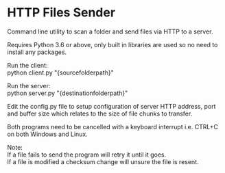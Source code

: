 
HTTP Files Sender
=================

Command line utility to scan a folder and send files via HTTP to a server.

Requires Python 3.6 or above, only built in libraries are used so no need to install any packages.

Run the client:  
python client.py "{sourcefolderpath}"

Run the server:  
python server.py "{destinationfolderpath}"

Edit the config.py file to setup configuration of server HTTP address, port and buffer size which relates to the size of file chunks to transfer.

Both programs need to be cancelled with a keyboard interrupt i.e. CTRL+C on both Windows and Linux.

Note:  
If a file fails to send the program will retry it until it goes.  
If a file is modified a checksum change will unsure the file is resent.
